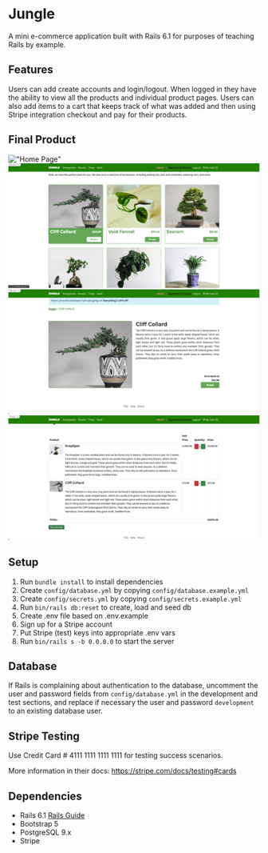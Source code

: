 # Jungle

A mini e-commerce application built with Rails 6.1 for purposes of teaching Rails by example.

## Features

Users can add create accounts and login/logout. When logged in they have the ability to view all the products and individual product pages. Users can also add items to a cart that keeps track of what was added and then using Stripe integration checkout and pay for their products.

## Final Product

!["Home Page"](https://github.com/oMnotopia/jungle-rails/blob/master/docs/Home_Page.png?raw=true)
!["Products"](https://github.com/oMnotopia/jungle-rails/blob/master/docs/Products.png?raw=true)
!["Product"](https://github.com/oMnotopia/jungle-rails/blob/master/docs/Product.png?raw=true)
!["Checkout Cart"](https://github.com/oMnotopia/jungle-rails/blob/master/docs/Checkout_Cart.png?raw=true)

## Setup

1. Run `bundle install` to install dependencies
2. Create `config/database.yml` by copying `config/database.example.yml`
3. Create `config/secrets.yml` by copying `config/secrets.example.yml`
4. Run `bin/rails db:reset` to create, load and seed db
5. Create .env file based on .env.example
6. Sign up for a Stripe account
7. Put Stripe (test) keys into appropriate .env vars
8. Run `bin/rails s -b 0.0.0.0` to start the server

## Database

If Rails is complaining about authentication to the database, uncomment the user and password fields from `config/database.yml` in the development and test sections, and replace if necessary the user and password `development` to an existing database user.

## Stripe Testing

Use Credit Card # 4111 1111 1111 1111 for testing success scenarios.

More information in their docs: <https://stripe.com/docs/testing#cards>

## Dependencies

- Rails 6.1 [Rails Guide](http://guides.rubyonrails.org/v6.1/)
- Bootstrap 5
- PostgreSQL 9.x
- Stripe
